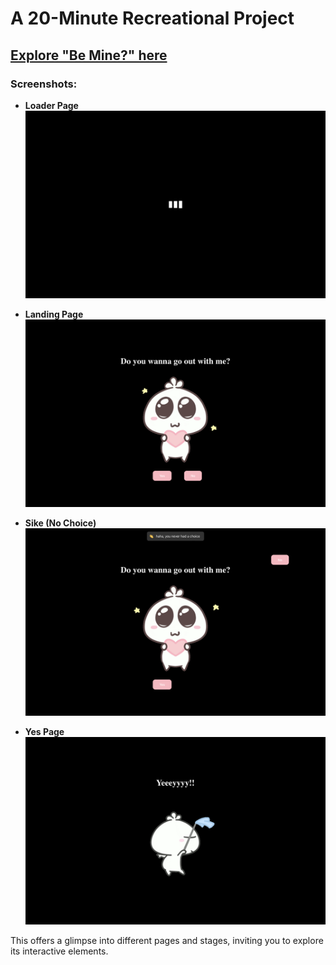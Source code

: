# A 20-Minute Recreational Project

## [Explore "Be Mine?" here](https://www.that-time.vercel.app)

### Screenshots:

- **Loader Page**
  ![Loader Page](public/load.png)

- **Landing Page**
  ![Landing Page](src/assets/pick.png)

- **Sike (No Choice)**
  ![Sike (No Choice)](https://github.com/joshex150/date-me/blob/main/src/assets/option.png?raw=true)

- **Yes Page**
  ![Yes Page](src/assets/yes.png)

This offers a glimpse into different pages and stages, inviting you to explore its interactive elements.
